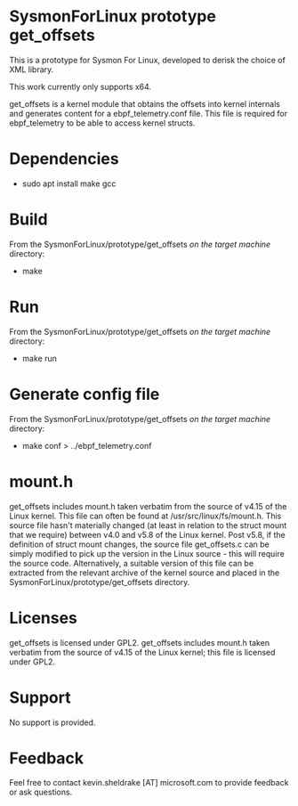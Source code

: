 # SysmonForLinux prototype get_offsets
This is a prototype for Sysmon For Linux, developed to derisk the choice of XML
library.

This work currently only supports x64.

get_offsets is a kernel module that obtains the offsets into kernel internals
and generates content for a ebpf_telemetry.conf file.  This file is required
for ebpf_telemetry to be able to access kernel structs.

# Dependencies
- sudo apt install make gcc

# Build
From the SysmonForLinux/prototype/get_offsets *on the target machine* directory:

- make

# Run
From the SysmonForLinux/prototype/get_offsets *on the target machine* directory:

- make run

# Generate config file
From the SysmonForLinux/prototype/get_offsets *on the target machine* directory:

- make conf > ../ebpf_telemetry.conf

# mount.h
get_offsets includes mount.h taken verbatim from the source of v4.15 of the Linux kernel.
This file can often be found at /usr/src/linux/fs/mount.h.
This source file hasn't materially changed (at least in relation to the struct mount that
we require) between v4.0 and v5.8 of the Linux kernel.  Post v5.8, if the definition of
struct mount changes, the source file get_offsets.c can be simply modified to pick up the
version in the Linux source - this will require the source code.  Alternatively, a suitable
version of this file can be extracted from the relevant archive of the kernel source and
placed in the SysmonForLinux/prototype/get_offsets directory.

# Licenses
get_offsets is licensed under GPL2.
get_offsets includes mount.h taken verbatim from the source of v4.15 of the Linux kernel;
this file is licensed under GPL2.

# Support
No support is provided.

# Feedback
Feel free to contact kevin.sheldrake [AT] microsoft.com to provide feedback or
ask questions.


